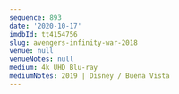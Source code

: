 ```yaml
---
sequence: 893
date: '2020-10-17'
imdbId: tt4154756
slug: avengers-infinity-war-2018
venue: null
venueNotes: null
medium: 4k UHD Blu-ray
mediumNotes: 2019 | Disney / Buena Vista
---
```


